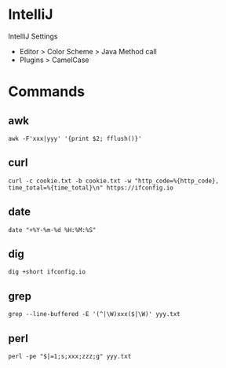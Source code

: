 # IntelliJ

IntelliJ Settings

- Editor > Color Scheme > Java Method call
- Plugins > CamelCase

# Commands

## awk
```shell
awk -F'xxx|yyy' '{print $2; fflush()}'
```

## curl
```shell
curl -c cookie.txt -b cookie.txt -w "http_code=%{http_code}, time_total=%{time_total}\n" https://ifconfig.io
```

## date
```shell
date "+%Y-%m-%d %H:%M:%S"
```

## dig
```shell
dig +short ifconfig.io
```

## grep
```shell
grep --line-buffered -E '(^|\W)xxx($|\W)' yyy.txt
```

## perl
```shell
perl -pe "$|=1;s;xxx;zzz;g" yyy.txt
```
